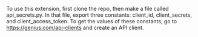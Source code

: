 To use this extension, first clone the repo, then make a file called api_secrets.py. In that file, export three constants: client_id, client_secrets, and client_access_token. To get the values of these constants, go to https://genius.com/api-clients and create an API client.
